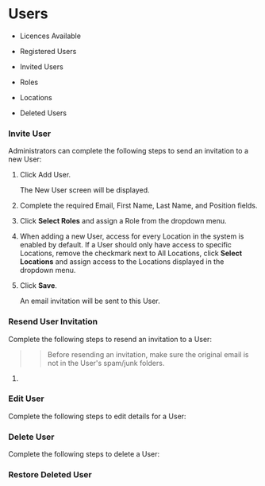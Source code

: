 # Users

- Licences Available

- Registered Users

- Invited Users

- Roles 

- Locations

- Deleted Users


### Invite User

Administrators can complete the following steps to send an invitation to a new User:

1.  Click Add User.

    The New User screen will be displayed.

1. Complete the required Email, First Name, Last Name, and Position fields.

1. Click **Select Roles** and assign a Role from the dropdown menu.

1. When adding a new User, access for every Location in the system is enabled by default.  If a User should only have access to specific Locations, remove the checkmark next to All Locations, click **Select Locations** and assign access to the Locations displayed in the dropdown menu.

1. Click **Save**.

    An email invitation will be sent to this User.

### Resend User Invitation

Complete the following steps to resend an invitation to a User:

>> Before resending an invitation, make sure the original email is not in the User's spam/junk folders.

1. 


### Edit User

Complete the following steps to edit details for a User:

### Delete User

Complete the following steps to delete a User:

### Restore Deleted User


